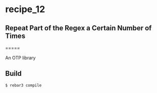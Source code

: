 # recipe_12
## Repeat Part of the Regex a Certain Number of Times
=====

An OTP library

Build
-----

    $ rebar3 compile
